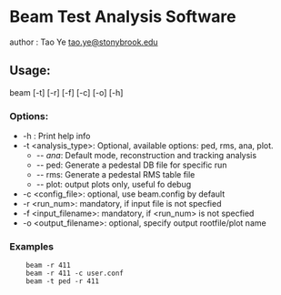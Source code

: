 
# Beam Test Analysis Software 
author : Tao Ye
       <tao.ye@stonybrook.edu> 

## Usage:
 beam [-t] [-r] [-f] [-c] [-o] [-h] 
### Options:
-	-h : Print help info 
-	-t <analysis_type>:  Optional, available options: ped, rms, ana, plot. 
	-	 -- *ana*: Default mode, reconstruction and  tracking analysis
	-	 -- ped: Generate a pedestal DB file for specific run
	-	 -- rms: Generate a pedestal RMS table file
	-	 -- plot: output plots only, useful fo debug 
-	-c <config_file>: optional, use beam.config by default 
-	-r <run_num>: mandatory, if input file is not specfied 
-	-f <input_filename>: mandatory, if <run_num> is not specfied 
-	-o <output_filename>: optional, specify output rootfile/plot name 
### Examples
```
	beam -r 411
	beam -r 411 -c user.conf	
	beam -t ped -r 411
```
